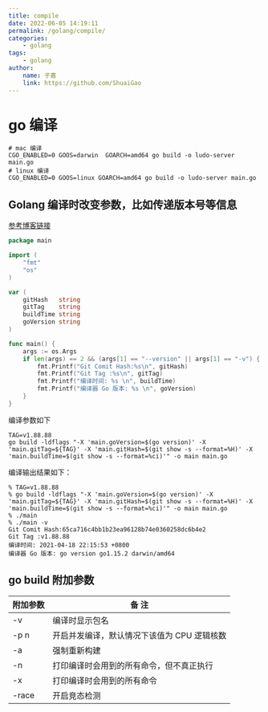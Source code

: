 ```yaml
---
title: compile
date: 2022-06-05 14:19:11
permalink: /golang/compile/
categories:
    - golang
tags:
    - golang
author:
    name: 子嘉
    link: https://github.com/ShuaiGao
---
```


# go 编译

```shell
# mac 编译
CGO_ENABLED=0 GOOS=darwin  GOARCH=amd64 go build -o ludo-server main.go
# linux 编译
CGO_ENABLED=0 GOOS=linux GOARCH=amd64 go build -o ludo-server main.go
```

## Golang 编译时改变参数，比如传递版本号等信息

[参考博客链接](https://www.twle.cn/t/19202)

```go
package main

import (
    "fmt"
    "os"
)

var (
    gitHash   string
    gitTag    string
    buildTime string
    goVersion string
)

func main() {
    args := os.Args
    if len(args) == 2 && (args[1] == "--version" || args[1] == "-v") {
        fmt.Printf("Git Comit Hash:%s\n", gitHash)
        fmt.Printf("Git Tag :%s\n", gitTag)
        fmt.Printf("编译时间: %s \n", buildTime)
        fmt.Printf("编译器 Go 版本: %s \n", goVersion)
    }
}
```

编译参数如下

```shell
TAG=v1.88.88
go build -ldflags "-X 'main.goVersion=$(go version)' -X 'main.gitTag=${TAG}' -X 'main.gitHash=$(git show -s --format=%H)' -X 'main.buildTime=$(git show -s --format=%ci)'" -o main main.go
```

编译输出结果如下：

```shell
% TAG=v1.88.88
% go build -ldflags "-X 'main.goVersion=$(go version)' -X 'main.gitTag=${TAG}' -X 'main.gitHash=$(git show -s --format=%H)' -X 'main.buildTime=$(git show -s --format=%ci)'" -o main main.go
% ./main
% ./main -v
Git Comit Hash:65ca716c4bb1b23ea96128b74e0360258dc6b4e2
Git Tag :v1.88.88
编译时间: 2021-04-18 22:15:53 +0800
编译器 Go 版本: go version go1.15.2 darwin/amd64
```

## go build 附加参数

| 附加参数 | 备 注                                       |
| -------- | ------------------------------------------- |
| -v       | 编译时显示包名                              |
| -p n     | 开启并发编译，默认情况下该值为 CPU 逻辑核数 |
| -a       | 强制重新构建                                |
| -n       | 打印编译时会用到的所有命令，但不真正执行    |
| -x       | 打印编译时会用到的所有命令                  |
| -race    | 开启竞态检测                                |
